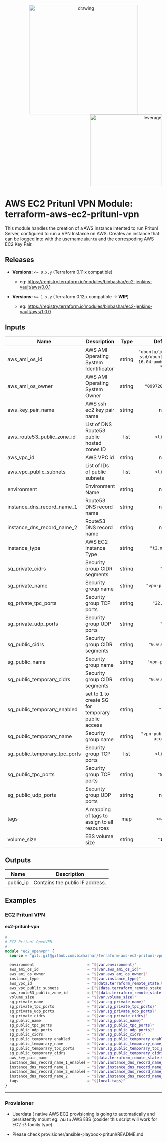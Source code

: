 <div align="center">
    <img src="https://binbashar.github.io/terraform-aws-ec2-pritunl-vpn/figures/binbash.png" alt="drawing" width="350"/>
</div>
<div align="right">
  <img src="https://binbashar.github.io/terraform-aws-ec2-pritunl-vpn/figures/binbash-leverage-terraform.png" alt="leverage" width="230"/>
</div>

# AWS EC2 Pritunl VPN Module: terraform-aws-ec2-pritunl-vpn

This module handles the creation of a AWS instance intented to run Pritunl Server, configured to run a VPN Instance on AWS.
Creates an instance that can be logged into with the username `ubuntu` and the correspoding AWS EC2 Key Pair.

## Releases
- **Versions:** `<= 0.x.y` (Terraform 0.11.x compatible)
    - eg: https://registry.terraform.io/modules/binbashar/ec2-jenkins-vault/aws/0.0.1

- **Versions:** `>= 1.x.y` (Terraform 0.12.x compatible -> **WIP**)
    - eg: https://registry.terraform.io/modules/binbashar/ec2-jenkins-vault/aws/1.0.0

## Inputs

| Name | Description | Type | Default | Required |
|------|-------------|:----:|:-----:|:-----:|
| aws\_ami\_os\_id | AWS AMI Operating System Identificator | string | `"ubuntu/images/hvm-ssd/ubuntu-xenial-16.04-amd64-server-*"` | no |
| aws\_ami\_os\_owner | AWS AMI Operating System Owner | string | `"099720109477"` | no |
| aws\_key\_pair\_name | AWS ssh ec2 key pair name | string | n/a | yes |
| aws\_route53\_public\_zone\_id | List of DNS Route53 public hosted zones ID | list | `<list>` | no |
| aws\_vpc\_id | AWS VPC id | string | n/a | yes |
| aws\_vpc\_public\_subnets | List of IDs of public subnets | list | `<list>` | no |
| environment | Environment Name | string | n/a | yes |
| instance\_dns\_record\_name\_1 | Route53 DNS record name | string | n/a | yes |
| instance\_dns\_record\_name\_2 | Route53 DNS record name | string | n/a | yes |
| instance\_type | AWS EC2 Instance Type | string | `"t2.micro"` | no |
| sg\_private\_cidrs | Security group CIDR segments | string | `""` | no |
| sg\_private\_name | Security group name | string | `"vpn-private"` | no |
| sg\_private\_tpc\_ports | Security group TCP ports | string | `"22,443"` | no |
| sg\_private\_udp\_ports | Security group UDP ports | string | `""` | no |
| sg\_public\_cidrs | Security group CIDR segments | string | `"0.0.0.0/0"` | no |
| sg\_public\_name | Security group name | string | `"vpn-public"` | no |
| sg\_public\_temporary\_cidrs | Security group CIDR segments | string | `"0.0.0.0/0"` | no |
| sg\_public\_temporary\_enabled | set to 1 to create SG for temporary public access | string | `"1"` | no |
| sg\_public\_temporary\_name | Security group name | string | `"vpn-public-temp-access"` | no |
| sg\_public\_temporary\_tpc\_ports | Security group TCP ports | list | `<list>` | no |
| sg\_public\_tpc\_ports | Security group TCP ports | string | `"80"` | no |
| sg\_public\_udp\_ports | Security group UDP ports | string | n/a | yes |
| tags | A mapping of tags to assign to all resources | map | `<map>` | no |
| volume\_size | EBS volume size | string | `"16"` | no |

## Outputs

| Name | Description |
|------|-------------|
| public\_ip | Contains the public IP address. |

## Examples
### EC2 Pritunl VPN
#### ec2-pritunl-vpn
```terraform
#
# EC2 Pritunl OpenVPN
#
module "ec2_openvpn" {
  source = "git::git@github.com:binbashar/terraform-aws-ec2-pritunl-vpn.git?ref=v0.0.2"

  environment                        = "${var.environment}"
  aws_ami_os_id                      = "${var.aws_ami_os_id}"
  aws_ami_os_owner                   = "${var.aws_ami_os_owner}"
  instance_type                      = "${var.instance_type}"
  aws_vpc_id                         = "${data.terraform_remote_state.vpc.vpc_id}"
  aws_vpc_public_subnets             = ["${data.terraform_remote_state.vpc.public_subnets[0]}"]
  aws_route53_public_zone_id         = ["${data.terraform_remote_state.vpc.aws_public_zone_id[0]}"]
  volume_size                        = "${var.volume_size}"
  sg_private_name                    = "${var.sg_private_name}"
  sg_private_tpc_ports               = "${var.sg_private_tpc_ports}"
  sg_private_udp_ports               = "${var.sg_private_udp_ports}"
  sg_private_cidrs                   = "${var.sg_private_cidrs}"
  sg_public_name                     = "${var.sg_public_name}"
  sg_public_tpc_ports                = "${var.sg_public_tpc_ports}"
  sg_public_udp_ports                = "${var.sg_public_udp_ports}"
  sg_public_cidrs                    = "${var.sg_public_cidrs}"
  sg_public_temporary_enabled        = "${var.sg_public_temporary_enabled}"
  sg_public_temporary_name           = "${var.sg_public_temporary_name}"
  sg_public_temporary_tpc_ports      = "${var.sg_public_temporary_tpc_ports}"
  sg_public_temporary_cidrs          = "${var.sg_public_temporary_cidrs}"
  aws_key_pair_name                  = "${data.terraform_remote_state.security.aws_key_pair_name}"
  instance_dns_record_name_1_enabled = "${var.instance_dns_record_name_1_enabled}"
  instance_dns_record_name_1         = "${var.instance_dns_record_name_1}"
  instance_dns_record_name_2_enabled = "${var.instance_dns_record_name_2_enabled}"
  instance_dns_record_name_2         = "${var.instance_dns_record_name_2}"
  tags                               = "${local.tags}"
}
```

---

### Provisioner
- Userdata ( native AWS EC2 provisioning is going to automatically and persistently mount
 eg: `/data` AWS EBS (cosider this script will work for EC2 `t3` family type).

- Please check provisioner/ansible-playbook-pritunl/README.md
